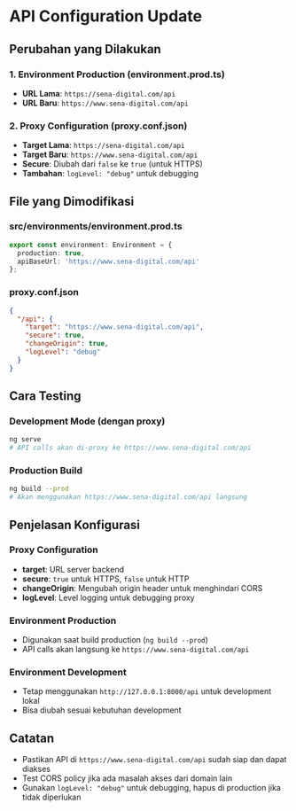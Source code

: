 # API Configuration Update

## Perubahan yang Dilakukan

### 1. Environment Production (environment.prod.ts)
- **URL Lama**: `https://sena-digital.com/api`
- **URL Baru**: `https://www.sena-digital.com/api`

### 2. Proxy Configuration (proxy.conf.json)
- **Target Lama**: `https://sena-digital.com/api`
- **Target Baru**: `https://www.sena-digital.com/api`
- **Secure**: Diubah dari `false` ke `true` (untuk HTTPS)
- **Tambahan**: `logLevel: "debug"` untuk debugging

## File yang Dimodifikasi

### src/environments/environment.prod.ts
```typescript
export const environment: Environment = {
  production: true,
  apiBaseUrl: 'https://www.sena-digital.com/api'
};
```

### proxy.conf.json
```json
{
  "/api": {
    "target": "https://www.sena-digital.com/api",
    "secure": true,
    "changeOrigin": true,
    "logLevel": "debug"
  }
}
```

## Cara Testing

### Development Mode (dengan proxy)
```bash
ng serve
# API calls akan di-proxy ke https://www.sena-digital.com/api
```

### Production Build
```bash
ng build --prod
# Akan menggunakan https://www.sena-digital.com/api langsung
```

## Penjelasan Konfigurasi

### Proxy Configuration
- **target**: URL server backend
- **secure**: `true` untuk HTTPS, `false` untuk HTTP
- **changeOrigin**: Mengubah origin header untuk menghindari CORS
- **logLevel**: Level logging untuk debugging proxy

### Environment Production
- Digunakan saat build production (`ng build --prod`)
- API calls akan langsung ke `https://www.sena-digital.com/api`

### Environment Development
- Tetap menggunakan `http://127.0.0.1:8000/api` untuk development lokal
- Bisa diubah sesuai kebutuhan development

## Catatan
- Pastikan API di `https://www.sena-digital.com/api` sudah siap dan dapat diakses
- Test CORS policy jika ada masalah akses dari domain lain
- Gunakan `logLevel: "debug"` untuk debugging, hapus di production jika tidak diperlukan